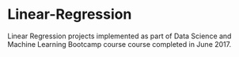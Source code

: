 # Linear-Regression
Linear Regression projects implemented as part of Data Science and Machine Learning Bootcamp course course completed in June 2017.
